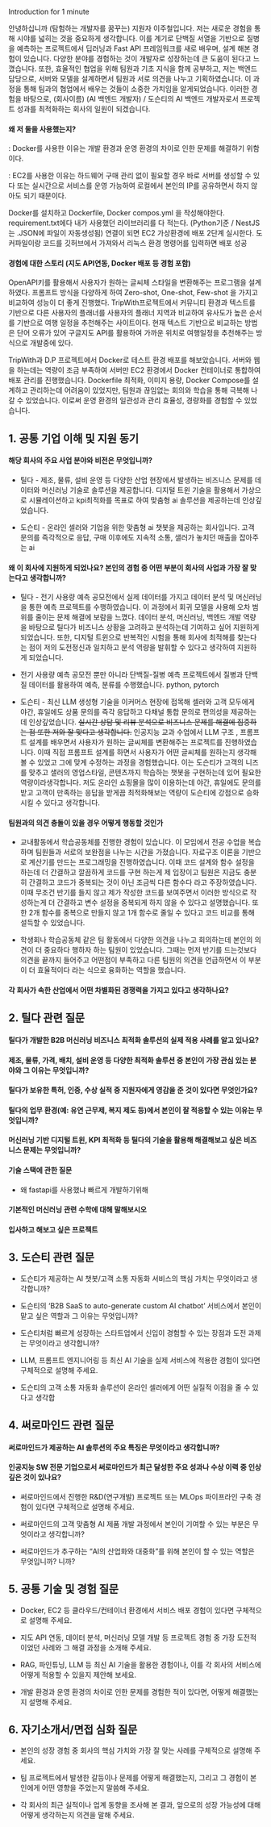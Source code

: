 
Introduction for 1 minute

안녕하십니까 (탐험하는 개발자를 꿈꾸는) 지원자 이주철입니다. 
저는 새로운 경험을 통해 시야를 넓히는 것을 중요하게 생각합니다. 이를 계기로 단백질 서열을 기반으로 질병을 예측하는 프로젝트에서 딥러닝과 Fast API 프레임워크를 새로 배우며, 설계 해본 경험이 있습니다. 다양한 분야를 경험하는 것이 개발자로 성장하는데 큰 도움이 된다고 느꼈습니다. 
또한, 효율적인 협업을 위해 팀원과 기초 지식을 함께 공부하고, 저는 백엔드 담당으로, 서버와 모델을 설계하면서 팀원과 서로 의견을 나누고 기획하였습니다. 이 과정을 통해 팀과의 협업에서 배우는 것들이 소중한 가치임을 알게되었습니다.
이러한 경험을 바탕으로, (회사이름) (AI 백엔드 개발자) / 도슨티의 AI 백엔드 개발자로서 프로젝트 성과를 최적화하는 회사의 일원이 되겠습니다.

#### 왜 저 둘을 사용했는지?

: Docker를 사용한 이유는 개발 환경과 운영 환경의 차이로 인한 문제를 해결하기 위함이다. 

: EC2를 사용한 이유는 하드웨어 구매 관리 없이 필요할 경우 바로 서버를 생성할 수 있다 또는 실시간으로 서비스를 운영 가능하여 로컬에서 본인의 IP를 공유하면서 하지 않아도 되기 때문이다.

Docker를 설치하고 Dockerfile, Docker compos.yml 을 작성해야한다. requirement.txt에다 내가 사용했던 라이브러리를 다 적는다. (Python기준 / NestJS는 .JSON에 파일이 자동생성됨)
연결이 되면 EC2 가상환경에 배포 2단계 실시한다. 도커파일이랑 코드를 깃허브에서 가져와서 리눅스 환경 명령어를 입력하면 배포 성공

#### 경험에 대한 스토리 (지도 API연동, Docker 배포 등 경험 포함)

OpenAPI키를 활용해서 사용자가 원하는 글씨체 스타일을 변환해주는 프로그램을 설계하였다. 프롬프트 방식을 다양하게 하여 Zero-shot, One-shot, Few-shot 을 가지고 비교하여 성능이 더 좋게 진행했다. 
TripWith프로젝트에서 커뮤니티 환경과 텍스트를 기반으로 다른 사용자의 플래너를 사용자의 플래너 지역과 비교하여 유사도가 높은 순서를 기반으로 여행 일정을 추천해주는 사이트이다.
현재 텍스트 기반으로 비교하는 방법은 단어 오류가 있어 구글지도 API를 활용하여 가까운 위치로 여행일정을 추천해주는 방식으로 개발중에 있다. 

TripWith과 D.P 프로젝트에서 Docker로 테스트 환경 배포를 해보았습니다. 서버와 웹을 하는데는 역량이 조금 부족하여 서버만 EC2 환경에서 Docker 컨테이너로 통합하여 배포 관리를 진행했습니다. Dockerfile 최적화, 이미지 용량, Docker Compose를 설계하고 관리하는데 어려움이 있었지만, 팀원과 끊임없는 회의와 학습을 통해 극복해 나갈 수 있었습니다. 이로써 운영 환경의 일관성과 관리 효율성, 경량화를 경험할 수 있었습니다. 

## 1. 공통 기업 이해 및 지원 동기

#### 해당 회사의 주요 사업 분야와 비전은 무엇입니까?

- 틸다 - 제조, 물류, 설비 운영 등 다양한 산업 현장에서 발생하는 비즈니스 문제를 데이터와 머신러닝 기술로 솔루션을 제공합니다. 디지털 트윈 기술을 활용해서 가상으로 시뮬레이션하고 kpi최적화를 목표로 하여 맞춤형 ai 솔루션을 제공하는데 인상깊었습니다. 

- 도슨티 - 온라인 셀러와 기업을 위한 맞춤형 ai 챗봇을 제공하는 회사입니다. 고객 문의를 즉각적으로 응답, 구매 이후에도 지속적 소통, 샐러가 놓치던 매출을 잡아주는 ai
    
#### 왜 이 회사에 지원하게 되었나요? 본인의 경험 중 어떤 부분이 회사의 사업과 가장 잘 맞는다고 생각합니까?

- 틸다 - 전기 사용량 예측 공모전에서 실제 데이터를 가지고 데이터 분석 및 머신러닝을 통한 예측 프로젝트를 수행하였습니다. 이 과정에서 회귀 모델을 사용해 오차 범위를 줄이는 문제 해결에 보람을 느꼈다. 데이터 분석, 머신러닝, 백엔드 개발 역량을 바탕으로 틸다가 비즈니스 상황을 고려하고 분석하는데 기여하고 싶어 지원하게 되었습니다. 또한, 디지털 트윈으로 반복적인 시험을 통해 회사에 최적해를 찾는다는 점이 저의 도전정신과 일치하고 분석 역량을 발휘할 수 있다고 생각하여 지원하게 되었습니다. 
- 전기 사용량 예측 공모전 뿐만 아니라 단백질-질병 예측 프로젝트에서 질병과 단백질 데이터를 활용하여 예측, 분류를 수행했습니다. python, pytorch

- 도슨티 - 최신 LLM 생성형 기술을 이커머스 현장에 접목해 셀러와 고객 모두에게 야간, 휴일에도 상품 문의를 즉각 응답하고 다채널 통합 문의로 편의성을 제공하는데 인상깊었습니다.  ~~실시간 상담 및 리뷰 분석으로 비즈니스 문제를 해결에 집중하는 점 또한 저와 잘 맞다고 생각합니다.~~ 인공지능 교과 수업에서 LLM 구조 , 프롬프트 설계를 배우면서 사용자가 원하는 글씨체를 변환해주는 프로젝트를 진행하였습니다. 이때 직접 프롬프트 설계를 하면서 사용자가 어떤 글씨체를 원하는지 생각해볼 수 있었고 그에 맞게 수정하는 과정을 경험했습니다. 이는 도슨티가 고객의 니즈를 맞추고 샐러의 영업스타일, 콘텐츠까지 학습하는 챗봇을 구현하는데 있어 필요한 역량이라생각합니다. 저도 온라인 쇼핑몰을 많이 이용하는데 야간, 휴일에도 문의를 받고 고객이 만족하는 응답을 받게끔 최적화해보는 역량이 도슨티에 강점으로 승화시킬 수 있다고 생각합니다. 

#### 팀원과의 의견 충돌이 있을 경우 어떻게 행동할 것인가

-  교내활동에서 학습공동체를 진행한 경험이 있습니다. 이 모임에서 전공 수업을 복습하며 팀원들과 서로의 보완점을 나누는 시간을 가졌습니다. 자료구조 이론을 기반으로 계산기를 만드는 프로그래밍을 진행하였습니다. 이때 코드 설계와 함수 설정을 하는데 더 간결하고 깔끔하게 코드를 구현 하는게 제 입장이고 팀원은 지금도 충분히 간결하고 코드가 중복되는 것이 아닌 조금씩 다른 함수다 라고 주장하였습니다. 이때 무조건 반기를 들지 않고 제가 작성한 코드를 보여주면서 이러한 방식으로 작성하는게 더 간결하고 변수 설정을 중복되게 하지 않을 수 있다고 설명했습니다. 또한 2개 함수를 중복으로 만들지 않고 1개 함수로 줄일 수 있다고 코드 비교를 통해 설득할 수 있었습니다.  

- 학생회나 학습공동체 같은 팀 활동에서 다양한 의견을 나누고 회의하는데 본인의 의견이 더 중요하다 행하자 하는 팀원이 있었습니다. 그때는 먼저 반기를 드는것보다 의견을 끝까지 들어주고 어떤점이 부족하고 다른 팀원의 의견을 언급하면서 이 부분이 더 효율적이다 라는 식으로 융화하는 역할을 했습니다.

#### 각 회사가 속한 산업에서 어떤 차별화된 경쟁력을 가지고 있다고 생각하나요?
    

## 2. 틸다 관련 질문

#### 틸다가 개발한 B2B 머신러닝 비즈니스 최적화 솔루션의 실제 적용 사례를 알고 있나요?
    
#### 제조, 물류, 가격, 배치, 설비 운영 등 다양한 최적화 솔루션 중 본인이 가장 관심 있는 분야와 그 이유는 무엇입니까?
    
#### 틸다가 보유한 특허, 인증, 수상 실적 중 지원자에게 영감을 준 것이 있다면 무엇인가요?
    
#### 틸다의 업무 환경(예: 유연 근무제, 복지 제도 등)에서 본인이 잘 적응할 수 있는 이유는 무엇입니까?
    
#### 머신러닝 기반 디지털 트윈, KPI 최적화 등 틸다의 기술을 활용해 해결해보고 싶은 비즈니스 문제는 무엇입니까?

#### 기술 스택에 관한 질문 

- 왜 fastapi를 사용했냐
  빠르게 개발하기위해 
#### 기본적인 머신러닝 관련 수학에 대해 말해보시오

#### 입사하고 해보고 싶은 프로젝트
    

## 3. 도슨티 관련 질문

- 도슨티가 제공하는 AI 챗봇/고객 소통 자동화 서비스의 핵심 가치는 무엇이라고 생각합니까?
    
- 도슨티의 ‘B2B SaaS to auto-generate custom AI chatbot’ 서비스에서 본인이 맡고 싶은 역할과 그 이유는 무엇입니까?
    
- 도슨티처럼 빠르게 성장하는 스타트업에서 신입이 경험할 수 있는 장점과 도전 과제는 무엇이라고 생각합니까?
    
- LLM, 프롬프트 엔지니어링 등 최신 AI 기술을 실제 서비스에 적용한 경험이 있다면 구체적으로 설명해 주세요.
    
- 도슨티의 고객 소통 자동화 솔루션이 온라인 셀러에게 어떤 실질적 이점을 줄 수 있다고 생각합


## 4. 써로마인드 관련 질문

#### 써로마인드가 제공하는 AI 솔루션의 주요 특징은 무엇이라고 생각합니까?
    
#### 인공지능 SW 전문 기업으로서 써로마인드가 최근 달성한 주요 성과나 수상 이력 중 인상 깊은 것이 있나요?
    
- 써로마인드에서 진행한 R&D(연구개발) 프로젝트 또는 MLOps 파이프라인 구축 경험이 있다면 구체적으로 설명해 주세요.
    
- 써로마인드의 고객 맞춤형 AI 제품 개발 과정에서 본인이 기여할 수 있는 부분은 무엇이라고 생각합니까?
    
- 써로마인드가 추구하는 “AI의 산업화와 대중화”를 위해 본인이 할 수 있는 역할은 무엇입니까?
니까?
    

## 5. 공통 기술 및 경험 질문

- Docker, EC2 등 클라우드/컨테이너 환경에서 서비스 배포 경험이 있다면 구체적으로 설명해 주세요.
    
- 지도 API 연동, 데이터 분석, 머신러닝 모델 개발 등 프로젝트 경험 중 가장 도전적이었던 사례와 그 해결 과정을 소개해 주세요.
    
- RAG, 파인튜닝, LLM 등 최신 AI 기술을 활용한 경험이나, 이를 각 회사의 서비스에 어떻게 적용할 수 있을지 제안해 보세요.
    
- 개발 환경과 운영 환경의 차이로 인한 문제를 경험한 적이 있다면, 어떻게 해결했는지 설명해 주세요.
    

## 6. 자기소개서/면접 심화 질문

- 본인의 성장 경험 중 회사의 핵심 가치와 가장 잘 맞는 사례를 구체적으로 설명해 주세요.
    
- 팀 프로젝트에서 발생한 갈등이나 문제를 어떻게 해결했는지, 그리고 그 경험이 본인에게 어떤 영향을 주었는지 말씀해 주세요.
    
- 각 회사의 최근 실적이나 업계 동향을 조사해 본 결과, 앞으로의 성장 가능성에 대해 어떻게 생각하는지 의견을 말해 주세요.
